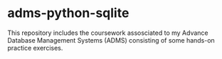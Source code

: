 # adms-python-sqlite
This repository includes the coursework assosciated to my Advance Database Management Systems (ADMS) consisting of some hands-on practice exercises.
